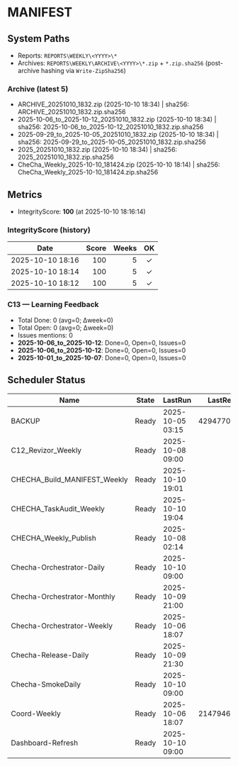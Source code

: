 # MANIFEST

<!-- BEGIN SYSTEM PATHS -->
## System Paths
- Reports: `REPORTS\WEEKLY\<YYYY>\*`
- Archives: `REPORTS\WEEKLY\ARCHIVE\<YYYY>\*.zip` + `*.zip.sha256` (post-archive hashing via `Write-ZipSha256`)

### Archive (latest 5)
- ARCHIVE_20251010_1832.zip (2025-10-10 18:34) | sha256: ARCHIVE_20251010_1832.zip.sha256
- 2025-10-06_to_2025-10-12_20251010_1832.zip (2025-10-10 18:34) | sha256: 2025-10-06_to_2025-10-12_20251010_1832.zip.sha256
- 2025-09-29_to_2025-10-05_20251010_1832.zip (2025-10-10 18:34) | sha256: 2025-09-29_to_2025-10-05_20251010_1832.zip.sha256
- 2025_20251010_1832.zip (2025-10-10 18:34) | sha256: 2025_20251010_1832.zip.sha256
- CheCha_Weekly_2025-10-10_181424.zip (2025-10-10 18:14) | sha256: CheCha_Weekly_2025-10-10_181424.zip.sha256
<!-- END SYSTEM PATHS -->

<!-- BEGIN METRICS -->
## Metrics
- IntegrityScore: **100** (at 2025-10-10 18:16:14)

### IntegrityScore (history)
| Date | Score | Weeks | OK |
|---|---:|---:|:--:|
| 2025-10-10 18:16 | 100 | 5 | ✓ |
| 2025-10-10 18:14 | 100 | 5 | ✓ |
| 2025-10-10 18:12 | 100 | 5 | ✓ |

### C13 — Learning Feedback
- Total Done: 0 (avg=0; Δweek=0)
- Total Open: 0 (avg=0; Δweek=0)
- Issues mentions: 0
- **2025-10-06_to_2025-10-12**: Done=0, Open=0, Issues=0
- **2025-10-06_to_2025-10-12**: Done=0, Open=0, Issues=0
- **2025-10-01_to_2025-10-07**: Done=0, Open=0, Issues=0
<!-- END METRICS -->

<!-- BEGIN SCHEDULER -->
## Scheduler Status

| Name | State | LastRun | LastResult | NextRun | Note |
|---|---|---|---:|---|:--:|
| BACKUP | Ready | 2025-10-05 03:15 | 4294770688 | 2025-10-12 03:15 | ⚠️ |
| C12_Revizor_Weekly | Ready | 2025-10-08 09:00 | 64 | 2025-10-15 09:00 | ⚠️ |
| CHECHA_Build_MANIFEST_Weekly | Ready | 2025-10-10 19:01 | 0 | 2025-10-17 18:30 | ✅ |
| CHECHA_TaskAudit_Weekly | Ready | 2025-10-10 19:04 | 0 | 2025-10-17 18:40 | ✅ |
| CHECHA_Weekly_Publish | Ready | 2025-10-08 02:14 | 0 | 2025-10-12 20:03 | ✅ |
| Checha-Orchestrator-Daily | Ready | 2025-10-10 09:00 | 0 | 2025-10-11 09:00 | ✅ |
| Checha-Orchestrator-Monthly | Ready | 2025-10-09 21:00 | 0 | 2025-10-10 21:00 | ✅ |
| Checha-Orchestrator-Weekly | Ready | 2025-10-06 18:07 | 0 | 2025-10-12 20:00 | ✅ |
| Checha-Release-Daily | Ready | 2025-10-09 21:30 | 0 | 2025-10-10 21:30 | ✅ |
| Checha-SmokeDaily | Ready | 2025-10-10 09:00 | 64 | 2025-10-11 09:00 | ⚠️ |
| Coord-Weekly | Ready | 2025-10-06 18:07 | 2147946720 | 2025-10-12 18:05 | ⚠️ |
| Dashboard-Refresh | Ready | 2025-10-10 09:00 | 0 | 2025-10-11 09:00 | ✅ |
<!-- END SCHEDULER -->







